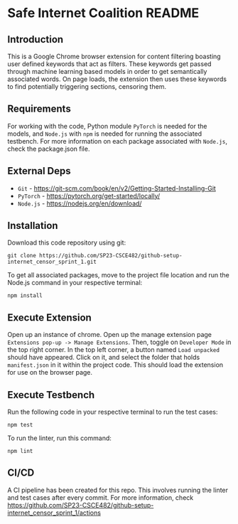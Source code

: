 # Safe Internet Coalition README

## Introduction

This is a Google Chrome browser extension for content filtering boasting user defined keywords that act as filters. These keywords get passed through machine learning based models in order to get semantically associated words. On page loads, the extension then uses these keywords to find potentially triggering sections, censoring them.

## Requirements

For working with the code, Python module `PyTorch` is needed for the models, and `Node.js` with `npm` is needed for running the associated testbench. For more information on each package associated with `Node.js`, check the package.json file.

## External Deps

- `Git` - https://git-scm.com/book/en/v2/Getting-Started-Installing-Git
- `PyTorch` - https://pytorch.org/get-started/locally/
- `Node.js` - https://nodejs.org/en/download/

## Installation

Download this code repository using git:

`git clone https://github.com/SP23-CSCE482/github-setup-internet_censor_sprint_1.git`

To get all associated packages, move to the project file location and run the Node.js command in your respective terminal:

`npm install`

## Execute Extension

Open up an instance of chrome. Open up the manage extension page `Extensions pop-up -> Manage Extensions`. Then, toggle on `Developer Mode` in the top right corner. In the top left corner, a button named `Load unpacked` should have appeared. Click on it, and select the folder that holds `manifest.json` in it within the project code. This should load the extension for use on the browser page.

## Execute Testbench

Run the following code in your respective terminal to run the test cases:

`npm test`

To run the linter, run this command:

`npm lint`

## CI/CD

A CI pipeline has been created for this repo. This involves running the linter and test cases after every commit. For more information, check https://github.com/SP23-CSCE482/github-setup-internet_censor_sprint_1/actions
